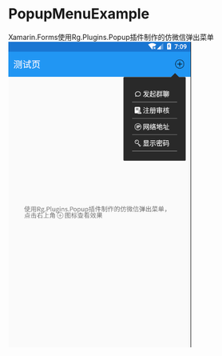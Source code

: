 # PopupMenuExample
Xamarin.Forms使用Rg.Plugins.Popup插件制作的仿微信弹出菜单
![image](https://github.com/fengyanwuji/PopupMenuExample/blob/master/Screenshots/Android.png)
